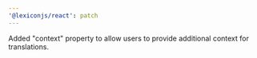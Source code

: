 ```yaml
---
'@lexiconjs/react': patch
---
```


Added "context" property to allow users to provide additional context for translations.
